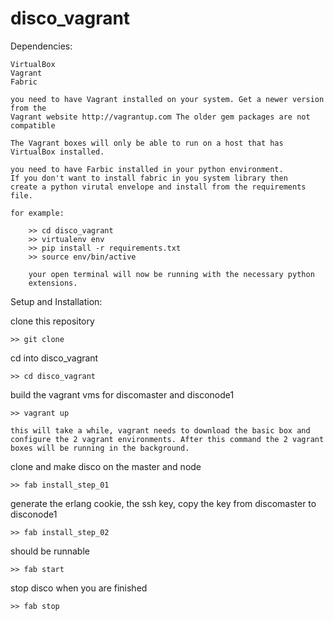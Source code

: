 disco_vagrant
=============

Dependencies:

    VirtualBox
    Vagrant
    Fabric

    you need to have Vagrant installed on your system. Get a newer version from the
    Vagrant website http://vagrantup.com The older gem packages are not compatible

    The Vagrant boxes will only be able to run on a host that has VirtualBox installed.

    you need to have Farbic installed in your python environment.
    If you don't want to install fabric in you system library then
    create a python virutal envelope and install from the requirements
    file.

    for example:

        >> cd disco_vagrant
        >> virtualenv env
        >> pip install -r requirements.txt
        >> source env/bin/active

        your open terminal will now be running with the necessary python
        extensions.


Setup and Installation:

clone this repository

    >> git clone

cd into disco_vagrant

    >> cd disco_vagrant

build the vagrant vms for discomaster and disconode1

    >> vagrant up

    this will take a while, vagrant needs to download the basic box and
    configure the 2 vagrant environments. After this command the 2 vagrant
    boxes will be running in the background.

clone and make disco on the master and node

    >> fab install_step_01

generate the erlang cookie, the ssh key, copy the key from discomaster to disconode1

    >> fab install_step_02

should be runnable

    >> fab start

stop disco when you are finished

    >> fab stop



